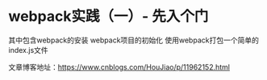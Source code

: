 # webpack实践（一）- 先入个门
其中包含webpack的安装
webpack项目的初始化
使用webpack打包一个简单的index.js文件

文章博客地址：https://www.cnblogs.com/HouJiao/p/11962152.html
